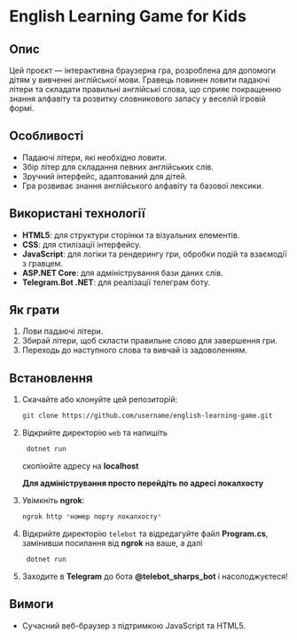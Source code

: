 # English Learning Game for Kids

## Опис
Цей проєкт — інтерактивна браузерна гра, розроблена для допомоги дітям у вивченні англійської мови. Гравець повинен ловити падаючі літери та складати правильні англійські слова, що сприяє покращенню знання алфавіту та розвитку словникового запасу у веселій ігровій формі.

## Особливості
- Падаючі літери, які необхідно ловити.
- Збір літер для складання певних англійських слів.
- Зручний інтерфейс, адаптований для дітей.
- Гра розвиває знання англійського алфавіту та базової лексики.

## Використані технології
- **HTML5**: для структури сторінки та візуальних елементів.
- **CSS**: для стилізації інтерфейсу.
- **JavaScript**: для логіки та рендерингу гри, обробки подій та взаємодії з гравцем.
- **ASP.NET Core**: для адміністрування бази даних слів.
- **Telegram.Bot .NET**: для реалізації телеграм боту.

## Як грати
1. Лови падаючі літери.
2. Збирай літери, щоб скласти правильне слово для завершення гри.
3. Переходь до наступного слова та вивчай із задоволенням.

## Встановлення
1. Скачайте або клонуйте цей репозиторій:
    ```bash
    git clone https://github.com/username/english-learning-game.git
    ```
2. Відкрийте директорію `web` та напишіть
   ```bash
    dotnet run
    ```
   скопіюйте адресу на **localhost**
   
   **Для адміністрування просто перейдіть по адресі локалхосту**
4. Увімкніть **ngrok**:
    ```bash
    ngrok http *номер порту локалхосту*
    ```
5. Відкрийте директорію `telebot` та відредагуйте файл **Program.cs**, замінивши посилання від **ngrok** на ваше, а далі 
   ```bash
    dotnet run
    ```
6. Заходите в **Telegram** до бота **@telebot_sharps_bot** і насолоджуєтеся!

## Вимоги
- Сучасний веб-браузер з підтримкою JavaScript та HTML5.
